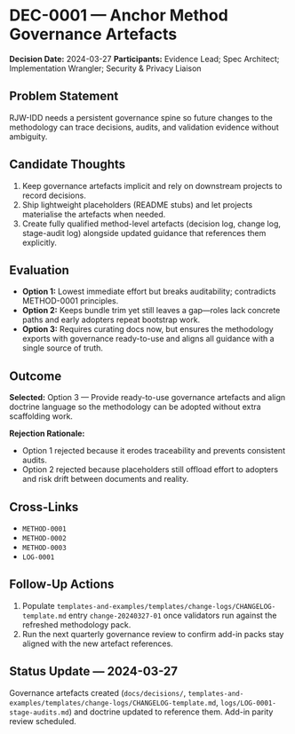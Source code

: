# DEC-0001 — Anchor Method Governance Artefacts

**Decision Date:** 2024-03-27
**Participants:** Evidence Lead; Spec Architect; Implementation Wrangler; Security & Privacy Liaison

## Problem Statement
RJW-IDD needs a persistent governance spine so future changes to the methodology can trace decisions, audits, and validation evidence without ambiguity.

## Candidate Thoughts
1. Keep governance artefacts implicit and rely on downstream projects to record decisions.
2. Ship lightweight placeholders (README stubs) and let projects materialise the artefacts when needed.
3. Create fully qualified method-level artefacts (decision log, change log, stage-audit log) alongside updated guidance that references them explicitly.

## Evaluation
- **Option 1:** Lowest immediate effort but breaks auditability; contradicts METHOD-0001 principles.
- **Option 2:** Keeps bundle trim yet still leaves a gap—roles lack concrete paths and early adopters repeat bootstrap work.
- **Option 3:** Requires curating docs now, but ensures the methodology exports with governance ready-to-use and aligns all guidance with a single source of truth.

## Outcome
**Selected:** Option 3 — Provide ready-to-use governance artefacts and align doctrine language so the methodology can be adopted without extra scaffolding work.

**Rejection Rationale:**
- Option 1 rejected because it erodes traceability and prevents consistent audits.
- Option 2 rejected because placeholders still offload effort to adopters and risk drift between documents and reality.

## Cross-Links
- `METHOD-0001`
- `METHOD-0002`
- `METHOD-0003`
- `LOG-0001`

## Follow-Up Actions
1. Populate `templates-and-examples/templates/change-logs/CHANGELOG-template.md` entry `change-20240327-01` once validators run against the refreshed methodology pack.
2. Run the next quarterly governance review to confirm add-in packs stay aligned with the new artefact references.

## Status Update — 2024-03-27
Governance artefacts created (`docs/decisions/`, `templates-and-examples/templates/change-logs/CHANGELOG-template.md`, `logs/LOG-0001-stage-audits.md`) and doctrine updated to reference them. Add-in parity review scheduled.

